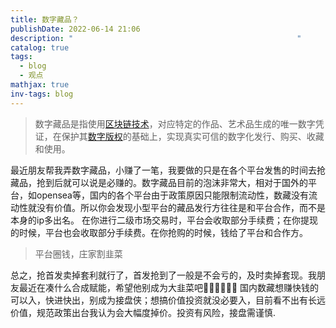 ```yaml
---
title: 数字藏品？
publishDate: 2022-06-14 21:06
description: "                                                  "
catalog: true
tags:
  - blog
  - 观点
mathjax: true
inv-tags: blog
---
```


>数字藏品是指使用[区块链技术](https://baike.baidu.com/item/%E5%8C%BA%E5%9D%97%E9%93%BE%E6%8A%80%E6%9C%AF/23686191)，对应特定的作品、艺术品生成的唯一数字凭证，在保护其[数字版权](https://baike.baidu.com/item/%E6%95%B0%E5%AD%97%E7%89%88%E6%9D%83/3798171)的基础上，实现真实可信的数字化发行、购买、收藏和使用。

最近朋友帮我弄数字藏品，小赚了一笔，我要做的只是在各个平台发售的时间去抢藏品，抢到后就可以说是必赚的。数字藏品目前的泡沫非常大，相对于国外的平台，如opensea等，国内的各个平台由于政策原因只能限制流动性，数藏没有流动性就没有价值。所以你会发现小型平台的藏品发行方往往是和平台合作，而不是本身的ip多出名。
在你进行二级市场交易时，平台会收取部分手续费；在你提现的时候，平台也会收取部分手续费。在你抢购的时候，钱给了平台和合作方。

> 平台圈钱，庄家割韭菜

总之，抢首发卖掉套利就行了，首发抢到了一般是不会亏的，及时卖掉套现。我朋友最近在凑什么合成赋能，希望他别成为大韭菜吧🙏🏻🙏🏻🙏🏻
国内数藏想赚快钱的可以入，快进快出，别成为接盘侠；想搞价值投资就没必要入，目前看不出有长远价值，规范政策出台我认为会大幅度掉价。投资有风险，接盘需谨慎.